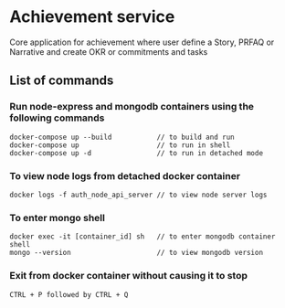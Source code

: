 # Achievement service
Core application for achievement where user define a Story, PRFAQ or Narrative and create OKR or commitments and tasks

## List of commands

### Run node-express and mongodb containers using the following commands
    docker-compose up --build           // to build and run
    docker-compose up                   // to run in shell
    docker-compose up -d                // to run in detached mode

### To view node logs from detached docker container
    docker logs -f auth_node_api_server // to view node server logs

### To enter mongo shell
    docker exec -it [container_id] sh   // to enter mongodb container shell
    mongo --version                     // to view mongodb version

### Exit from docker container without causing it to stop
    CTRL + P followed by CTRL + Q


